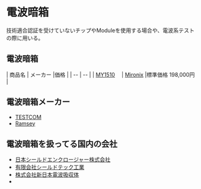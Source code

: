 # 電波暗箱

技術適合認証を受けていないチップやModuleを使用する場合や、電波系テストの際に用いる。

## 電波暗箱

| 商品名 | メーカー |価格 |
| -- | -- |
| [MY1510](http://www.micronix-jp.com/Products/Electromagnetic%20anechoic%20box/Taurus/Taurus.html#1510)　 | [Mironix](http://www.micronix-jp.com/) |標準価格 198,000円 |

## 電波暗箱メーカー
* [TESTCOM](http://www.tescom.co.kr/en/sub2_1.php)
* [Ramsey](http://ramseytest.com/)


## 電波暗箱を扱ってる国内の会社

* [日本シールドエンクロージャー株式会社 ](http://www.jse-emc.co.jp/)
* [有限会社シールドテック工業](http://www.shield-tec.co.jp/)
* [株式会社新日本電波吸収体](http://www.mwa.co.jp/)
* 
